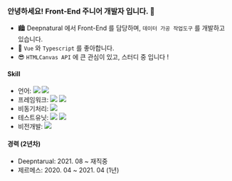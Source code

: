 ### 안녕하세요! Front-End 주니어 개발자 입니다. 👋

* 🏙 Deepnatural 에서 Front-End 를 담당하며, ``데이터 가공 작업도구`` 를 개발하고 있습니다.
* 🤗 ``Vue`` 와 ``Typescript`` 를 좋아합니다.
* 😎 ``HTMLCanvas API`` 에 큰 관심이 있고, 스터디 중 입니다 !

#### Skill

* 언어: <img src="https://img.shields.io/badge/Javascript----blue"> <img src="https://img.shields.io/badge/Typescript----blue">
* 프레임워크: <img src="https://img.shields.io/badge/Vue-2-red"> <img src="https://img.shields.io/badge/Vue-3-red">
* 비동기처리: <img src="https://img.shields.io/badge/RxJS----orange">
* 테스트유닛: <img src="https://img.shields.io/badge/Jest----orange"> <img src="https://img.shields.io/badge/VueTestUtils----orange">
* 비전개발: <img src="https://img.shields.io/badge/Canvas----orange">

#### 경력 (2년차)

* Deepntarual: 2021. 08 ~ 재직중
* 제르메스: 2020. 04 ~ 2021. 04 (1년)

